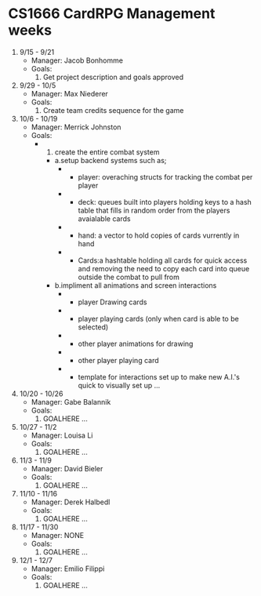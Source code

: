 # CS1666 CardRPG Management weeks

1. 9/15 - 9/21
	* Manager: Jacob Bonhomme
	* Goals:
		1. Get project description and goals approved
1. 9/29 - 10/5
	* Manager: Max Niederer
	* Goals:
		1. Create team credits sequence for the game
1. 10/6 - 10/19
	* Manager: Merrick Johnston
	* Goals:
		* 1. create the entire combat system
		 	* a.setup backend systems such as;
				* - player: overaching structs for tracking the combat per player
				* - deck: queues built into players holding keys to a hash table that fills in random order from the players 
					avaialable cards
				* - hand: a vector to hold copies of cards vurrently in hand
				* - Cards:a hashtable holding all cards for quick access and removing the need to copy each card into queue outside
					the combat to pull from
			* b.impliment all animations and screen interactions
				* - player Drawing cards
				* - player playing cards (only when card is able to be selected)
				* - other player animations for drawing
				* - other player playing card
				* - template for interactions set up to make new A.I.'s quick to visually set up
		...
1. 10/20 - 10/26
	* Manager: Gabe Balannik
	* Goals:
		1. GOALHERE
		...
1. 10/27 - 11/2
	* Manager: Louisa Li
	* Goals:
		1. GOALHERE
		...
1. 11/3 - 11/9
	* Manager: David Bieler
	* Goals:
		1. GOALHERE
		...
1. 11/10 - 11/16
	* Manager: Derek Halbedl
	* Goals:
		1. GOALHERE
		...
1. 11/17 - 11/30
	* Manager: NONE
	* Goals:
		1. GOALHERE
		...
1. 12/1 - 12/7
	* Manager: Emilio Filippi
	* Goals:
		1. GOALHERE
		...


